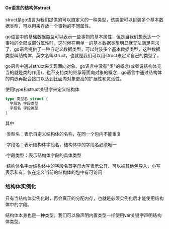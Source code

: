 #### Go语言的结构体struct

struct是go语言为我们提供的可以自定义的一种类型，该类型可以封装多个基本数据类型，可以用来存放一个事物的不同属性。

go语言中的基础数据类型可以表示一些事物的基本属性，但是当我们想表达一个事物的全部或部分属性时，这时候在用单一的基本数据类型明显就无法满足需求了，go语言提供了一种自定义数据类型，可以封装多个基本数据类型，这种数据类型叫结构体，英文名叫struct，也就是我们可以用struct来定义自己的类型了。

go语言中通过struct来实现面向对象。go语言中没有"类"的概念(或者说结构体充当的就是类的作用)，也不支持类的继承等面向对象的概念，go语言中通过结构体的内嵌再配合接口以达到比面向对象更高的扩展性和灵活性。

使用type和struct关键字来定义结构体

```go
type 类型名 struct {
  字段名 字段类型
  字段名 字段类型
}
```

其中

·类型名：表示自定义结构体的名称，在同一个包内不能重复

·字段名：表示结构体字段名，结构体中的字段名必须唯一

·字段类型：表示结构体字段的具体类型

·结构体名字or结构体中的字段名首字母大写表示公开、可以被其他包导入，小写表示私有，仅在定义当前的结构体的包中有可访问

### 结构体实例化

只有当结构体实例化时，再会真正的分配内存，也就是必须实例化后才能使用结构体中的字段。

结构体本身也是一种类型，我们可以像声明内置类型一样使用var关键字声明结构体类型。































